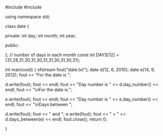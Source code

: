 #include <iostream>
#include <fstream>

using namespace std;

class date {
	
private:
int day;
int month;
int year;

public:



};
// number of days in each month
const int DAYS[12] = {31,28,31,30,31,30,31,31,30,31,30,31};

int main(void)
{
ofstream fout("date.txt");
date d(12, 6, 2010);
date e(14, 9, 2012);
fout << "For the date is ";

d.write(fout);
fout << endl;
fout << "Day number is " << d.day_number() << endl;
fout << "\nFor the date is ";

e.write(fout);
fout << endl;
fout << "Day number is " << e.day_number() << endl;
fout << "\nDays between ";

d.write(fout);
fout << " and ";
e.write(fout);
fout << " = " << d.days_between(e) << endl;
fout.close();
return 0;

}
